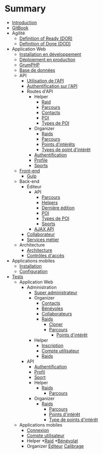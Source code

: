 # Summary
* [Introduction](README.md)
* [GitBook](installation/gitbook.md)
* Agilité
  * [Definition of Ready (DOR)](best-practices/DOR.md)
  * [Definition of Done (DOD)](best-practices/DOD.md)
* Application Web
    * [Installation en développement](webapp/installation.md)
    * [Déploiement en production](webapp/deployment.md)
    * [GrumPHP](best-practices/grumphp.md)
    * [Base de données](webapp/database.md)
    * API
        * [Utilisation de l'API](webapp/API/utilisation.md)
        * [Authentification sur l'API](webapp/API/authentification.md)
        * Routes d'API
            * Helper
              - [Raid](webapp/API/routes/helper/raid.md)
              - [Parcours](webapp/API/routes/helper/track.md)
              - [Contacts](webapp/API/routes/helper/contact.md)
              - [POI](webapp/API/routes/helper/poi.md)
              - [Types de POI](webapp/API/routes/helper/poitype.md)
            * Organizer
              - [Raids](webapp/API/routes/organizer/raid.md)
              - [Parcours](webapp/API/routes/organizer/track.md)
              - [Points d'intérêts](webapp/API/routes/organizer/poi.md)
              - [Types de point d'intérêt](webapp/API/routes/organizer/poitype.md)
            - [Authentification](webapp/API/routes/authentification.md)
            - [Profile](webapp/API/routes/profile.md)
            - [Sports](webapp/API/routes/sporttype.md)
    * [Front-end](webapp/front/front.md)
        * [Gulp](webapp/front/gulp.md)
    * Back-end
        * Éditeur
            * API
                * [Parcours](webapp/back/editor/API/track.md)
                * [Helpers](webapp/back/editor/API/helper.md)
                * [Dernière édition](webapp/back/editor/API/lastEdition.md)
                * [POI](webapp/back/editor/API/poi.md)
                * [Types de POI](webapp/back/editor/API/poitype.md)
                * [Sports](webapp/back/editor/API/sporttype.md)
            * [AJAX API](webapp/back/editor/AJAX-API.md)
        * [Collaborateur](webapp/back/collaborator.md)
        * [Services métier](webapp/back/services.md)
    * Architecture
        * [Architecture](webapp/architecture/bundles.md)
        * [Contrôles d'accès](webapp/architecture/ControleAcces.md)
* Applications mobiles
  * [Installation](phoneapp/installation.md)
  * [Configuration](phoneapp/configuration.md)
* [Tests](tests-fonctionnels/tests.md)
  * Application Web
    * Administration
        * [Super administrateur](tests-fonctionnels/webapp/Admin/organizer.md)
        * Organizer 
            * [Contacts](tests-fonctionnels/webapp/Organizer/contacts.md)
            * [Bénévoles](tests-fonctionnels/webapp/Organizer/helpers.md)
            * [Collaborateurs](tests-fonctionnels/webapp/Organizer/collaborators.md)
            * [Raids](tests-fonctionnels/webapp/Organizer/raids.md)
              * [Cloner](tests-fonctionnels/webapp/Organizer/clone.md)
              * [Parcours](tests-fonctionnels/webapp/Organizer/tracks.md)
                * [Points d'intérêt](tests-fonctionnels/webapp/Organizer/pois.md)
        * Helper
            * [Inscription](tests-fonctionnels/webapp/Helper/inscription.md)
            * [Compte utilisateur](tests-fonctionnels/webapp/Helper/account.md)
            * [Raids](tests-fonctionnels/webapp/Helper/raids.md)
    * API
        * [Authentification](tests-fonctionnels/webapp/API/authentification.md)
      * [Profil](tests-fonctionnels/webapp/API/profile.md)
      * [Sport](tests-fonctionnels/webapp/API/sporttypes.md)
      * Helper
        * [Raids](tests-fonctionnels/webapp/API/Helper/raids.md)
          * [Parcours](tests-fonctionnels/webapp/API/Helper/tracks.md)
      * Organizer
        * [Raids](tests-fonctionnels/webapp/API/Organizer/raids.md)
          * [Parcours](tests-fonctionnels/webapp/API/Organizer/tracks.md)
          * [Points d'intérêt](tests-fonctionnels/webapp/API/Organizer/pois.md)
          * [Type de points d'intérêt](tests-fonctionnels/webapp/API/Organizer/poitypes.md)
  * Applications mobiles
    * [Connexion](tests-fonctionnels/phoneapp/connexion.md)
    * [Compte utilisateur](tests-fonctionnels/phoneapp/compte.md)
    * Helper
      *[Raid](tests-fonctionnels/phoneapp/helper/raid.md)
      *[Bénévolat](tests-fonctionnels/phoneapp/helper/checkin.md)
    * Organizer
      [Editeur](tests-fonctionnels/phoneapp/organizer/editor.md)
      [Calibrage](tests-fonctionnels/phoneapp/organizer/calibration.md)


